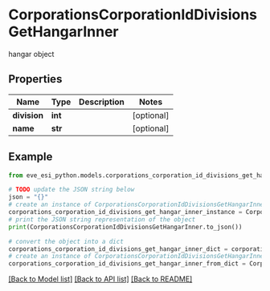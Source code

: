 # CorporationsCorporationIdDivisionsGetHangarInner

hangar object

## Properties

Name | Type | Description | Notes
------------ | ------------- | ------------- | -------------
**division** | **int** |  | [optional] 
**name** | **str** |  | [optional] 

## Example

```python
from eve_esi_python.models.corporations_corporation_id_divisions_get_hangar_inner import CorporationsCorporationIdDivisionsGetHangarInner

# TODO update the JSON string below
json = "{}"
# create an instance of CorporationsCorporationIdDivisionsGetHangarInner from a JSON string
corporations_corporation_id_divisions_get_hangar_inner_instance = CorporationsCorporationIdDivisionsGetHangarInner.from_json(json)
# print the JSON string representation of the object
print(CorporationsCorporationIdDivisionsGetHangarInner.to_json())

# convert the object into a dict
corporations_corporation_id_divisions_get_hangar_inner_dict = corporations_corporation_id_divisions_get_hangar_inner_instance.to_dict()
# create an instance of CorporationsCorporationIdDivisionsGetHangarInner from a dict
corporations_corporation_id_divisions_get_hangar_inner_from_dict = CorporationsCorporationIdDivisionsGetHangarInner.from_dict(corporations_corporation_id_divisions_get_hangar_inner_dict)
```
[[Back to Model list]](../README.md#documentation-for-models) [[Back to API list]](../README.md#documentation-for-api-endpoints) [[Back to README]](../README.md)


